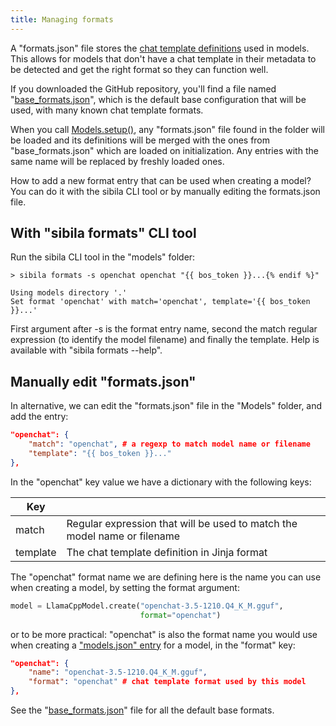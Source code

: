 ```yaml
---
title: Managing formats
---
```


A "formats.json" file stores the [chat template definitions](setup_format.md) used in models. This allows for models that don't have a chat template in their metadata to be detected and get the right format so they can function well.

If you downloaded the GitHub repository, you'll find a file named "[base_formats.json](https://github.com/jndiogo/sibila/blob/main/sibila/base_formats.json)", which is the default base configuration that will be used, with many known chat template formats. 

When you call [Models.setup()](../api-reference/models.md#sibila.Models.setup), any "formats.json" file found in the folder will be loaded and its definitions will be merged with the ones from "base_formats.json" which are loaded on initialization. Any entries with the same name will be replaced by freshly loaded ones.

How to add a new format entry that can be used when creating a model? You can do it with the sibila CLI tool or by manually editing the formats.json file.


## With "sibila formats" CLI tool

Run the sibila CLI tool in the "models" folder:

```
> sibila formats -s openchat openchat "{{ bos_token }}...{% endif %}"

Using models directory '.'
Set format 'openchat' with match='openchat', template='{{ bos_token }}...'
```

First argument after -s is the format entry name, second the match regular expression (to identify the model filename) and finally the template. Help is available with "sibila formats --help".




## Manually edit "formats.json"

In alternative, we can edit the "formats.json" file in the "Models" folder, and add the entry:

``` json
"openchat": {
    "match": "openchat", # a regexp to match model name or filename
    "template": "{{ bos_token }}..."
},
```

In the "openchat" key value we have a dictionary with the following keys:

| Key | |
|-----|-|
| match | Regular expression that will be used to match the model name or filename |
| template | The chat template definition in Jinja format |



The "openchat" format name we are defining here is the name you can use when creating a model, by setting the format argument:

``` python
model = LlamaCppModel.create("openchat-3.5-1210.Q4_K_M.gguf",
                             format="openchat")
```

or to be more practical: "openchat" is also the format name you would use when creating a ["models.json" entry](models_json.md) for a model, in the "format" key:

``` json
"openchat": {
    "name": "openchat-3.5-1210.Q4_K_M.gguf",
    "format": "openchat" # chat template format used by this model
},
```



See the "[base_formats.json](https://github.com/jndiogo/sibila/blob/main/sibila/base_formats.json)" file for all the default base formats.

